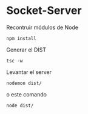 

# Socket-Server

Recontruir módulos de Node

```
npm install

```

Generar el DIST
```
tsc -w
```
Levantar el server

```
nodemon dist/
```
o este comando
```
node dist/
```